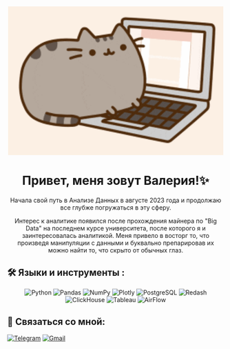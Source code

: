 <div align="center">
<img src="https://github.com/ValeriaGlushkova/ValeriaGlushkova/blob/main/giphy.gif" width='500'/>
</div>
<div align="center">

# Привет, меня зовут Валерия!✨ 
</div>
<div align="center">
Начала свой путь в Анализе Данных в августе 2023 года и продолжаю все глубже погружаться в эту сферу. 

Интерес к аналитике появился после прохождения майнера по "Big Data" на последнем курсе университета, после которого я и заинтересовалась аналитикой. Меня привело в восторг то, что произведя манипуляции с данными и буквально препарировав их можно найти то, что скрыто от обычных глаз.
</div>

## 🛠️ Языки и инструменты :
<div align="center">

![Python](https://img.shields.io/badge/python-3670A0?style=for-the-badge&logo=python&logoColor=ffdd54)
![Pandas](https://img.shields.io/badge/pandas-%23150458.svg?style=for-the-badge&logo=pandas&logoColor=white)
![NumPy](https://img.shields.io/badge/numpy-0b0038?style=for-the-badge&logo=numpy&logoColor=4c74cc)
![Plotly](https://img.shields.io/badge/Plotly-%233F4F75.svg?style=for-the-badge&logo=plotly&logoColor=white)
![PostgreSQL](https://img.shields.io/badge/postgres-%23316192.svg?style=for-the-badge&logo=postgresql&logoColor=white)
![Redash](https://img.shields.io/badge/redash-white?logo=redash&logoColor=black&style=for-the-badge)
![ClickHouse](https://img.shields.io/badge/ClickHouse-FFCC01?logo=clickhouse&logoColor=000&style=for-the-badge)
![Tableau](https://img.shields.io/badge/Tableau-E97627?logo=tableau&logoColor=fff&style=for-the-badge)
![AirFlow](https://img.shields.io/badge/Apache%20Airflow-017CEE?logo=apacheairflow&logoColor=fff&style=for-the-badge)

</div>

## 👋 Связаться со мной: 
<a href="">[![Telegram](https://img.shields.io/badge/-Telegram-27A7E7?style=for-the-badge&logo=telegram)](https://t.me/Mindalliri)</a>
<a href="mailto:vglushkova4413@gmail.com">![Gmail](https://img.shields.io/badge/Gmail-D14836?style=for-the-badge&logo=gmail&logoColor=white)</a>
  
